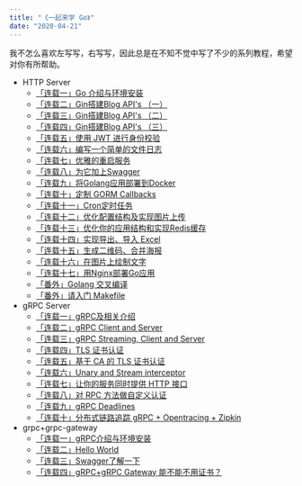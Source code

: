 ```yaml
---
title: "《一起来学 Go》"
date: "2020-04-21"
---
```


我不怎么喜欢左写写，右写写，因此总是在不知不觉中写了不少的系列教程，希望对你有所帮助。

- HTTP Server
    - [「连载一」Go 介绍与环境安装](/posts/go/gin/2018-02-10-install/)
    - [「连载二」Gin搭建Blog API's （一）](/posts/go/gin/2018-02-11-api-01/)
    - [「连载三」Gin搭建Blog API's （二）](/posts/go/gin/2018-02-12-api-02/)
    - [「连载四」Gin搭建Blog API's （三）](/posts/go/gin/2018-02-13-api-03/)
    - [「连载五」使用 JWT 进行身份校验](/posts/go/gin/2018-02-14-jwt/)
    - [「连载六」编写一个简单的文件日志](/posts/go/gin/2018-02-15-log/)
    - [「连载七」优雅的重启服务](/posts/go/gin/2018-03-15-reload-http/)
    - [「连载八」为它加上Swagger](/posts/go/gin/2018-03-18-swagger/)
    - [「连载九」将Golang应用部署到Docker](/posts/go/gin/2018-03-24-golang-docker/)
    - [「连载十」定制 GORM Callbacks](/posts/go/gin/2018-04-15-gorm-callback/)
    - [「连载十一」Cron定时任务](/posts/go/gin/2018-04-29-cron/)
    - [「连载十二」优化配置结构及实现图片上传](/posts/go/gin/2018-05-27-config-upload/)
    - [「连载十三」优化你的应用结构和实现Redis缓存](/posts/go/gin/2018-06-02-application-redis/)
    - [「连载十四」实现导出、导入 Excel](/posts/go/gin/2018-06-14-excel/)
    - [「连载十五」生成二维码、合并海报](/posts/go/gin/2018-07-05-image/)
    - [「连载十六」在图片上绘制文字](/posts/go/gin/2018-07-07-font/)
    - [「连载十七」用Nginx部署Go应用](/posts/go/gin/2018-09-01-nginx/)
    - [「番外」Golang 交叉编译](/posts/go/gin/2018-03-26-cgo/)
    - [「番外」请入门 Makefile](/posts/go/gin/2018-08-26-makefile/)
- gRPC Server
    - [「连载一」gRPC及相关介绍](/posts/go/grpc/2018-09-22-install/)
    - [「连载二」gRPC Client and Server](/posts/go/grpc/2018-09-23-client-and-server/)
    - [「连载三」gRPC Streaming, Client and Server](/posts/go/grpc/2018-09-24-stream-client-server/)
    - [「连载四」TLS 证书认证](/posts/go/grpc/2018-10-07-grpc-tls/)
    - [「连载五」基于 CA 的 TLS 证书认证](/posts/go/grpc/2018-10-08-ca-tls/)
    - [「连载六」Unary and Stream interceptor](/posts/go/grpc/2018-10-10-interceptor/)
    - [「连载七」让你的服务同时提供 HTTP 接口](/posts/go/grpc/2018-10-12-grpc-http/)
    - [「连载八」对 RPC 方法做自定义认证](/posts/go/grpc/2018-10-14-per-rpc-credentials/)
    - [「连载九」gRPC Deadlines](/posts/go/grpc/2018-10-16-deadlines/)
    - [「连载十」分布式链路追踪 gRPC + Opentracing + Zipkin](/posts/go/grpc/2018-10-20-zipkin/)
- grpc+grpc-gateway
    - [「连载一」gRPC介绍与环境安装](/posts/go/grpc-gateway/2018-02-23-install/)
    - [「连载二」Hello World](/posts/go/grpc-gateway/2018-02-27-hello-world/)
    - [「连载三」Swagger了解一下](/posts/go/grpc-gateway/2018-03-04-swagger/)
    - [「连载四」gRPC+gRPC Gateway 能不能不用证书？](/posts/go/grpc-gateway/2019-06-22-grpc-gateway-tls/)